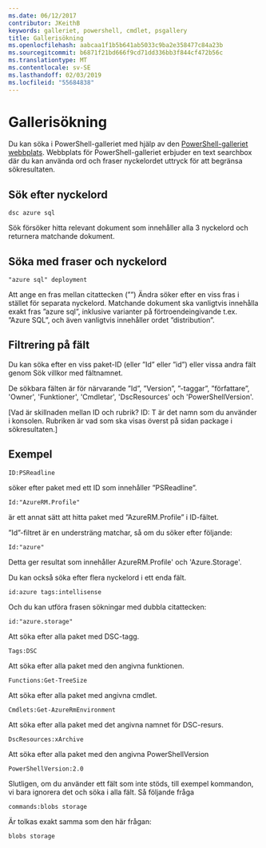 ```yaml
---
ms.date: 06/12/2017
contributor: JKeithB
keywords: galleriet, powershell, cmdlet, psgallery
title: Gallerisökning
ms.openlocfilehash: aabcaa1f1b5b641ab5033c9ba2e358477c84a23b
ms.sourcegitcommit: b6871f21bd666f9cd71dd336bb3f844cf472b56c
ms.translationtype: MT
ms.contentlocale: sv-SE
ms.lasthandoff: 02/03/2019
ms.locfileid: "55684838"
---
```

# <a name="gallery-search-syntax"></a>Gallerisökning

Du kan söka i PowerShell-galleriet med hjälp av den [PowerShell-galleriet webbplats](https://www.powershellgallery.com/).
Webbplats för PowerShell-galleriet erbjuder en text searchbox där du kan använda ord och fraser nyckelordet uttryck för att begränsa sökresultaten.

## <a name="search-by-keywords"></a>Sök efter nyckelord

    dsc azure sql

Sök försöker hitta relevant dokument som innehåller alla 3 nyckelord och returnera matchande dokument.

## <a name="search-using-phrases-and-keywords"></a>Söka med fraser och nyckelord

    "azure sql" deployment

Att ange en fras mellan citattecken (””) Ändra söker efter en viss fras i stället för separata nyckelord.
Matchande dokument ska vanligtvis innehålla exakt fras ”azure sql”, inklusive varianter på förtroendeingivande t.ex. ”Azure SQL”, och även vanligtvis innehåller ordet ”distribution”.

## <a name="filtering-on-fields"></a>Filtrering på fält

Du kan söka efter en viss paket-ID (eller ”Id” eller ”id”) eller vissa andra fält genom Sök villkor med fältnamnet.

De sökbara fälten är för närvarande ”Id”, ”Version”, ”-taggar”, ”författare”, 'Owner', 'Funktioner', 'Cmdletar', 'DscResources' och 'PowerShellVersion'.

[Vad är skillnaden mellan ID och rubrik? ID: T är det namn som du använder i konsolen. Rubriken är vad som ska visas överst på sidan package i sökresultaten.]

## <a name="examples"></a>Exempel

    ID:PSReadline
    
söker efter paket med ett ID som innehåller ”PSReadline”.

    Id:"AzureRM.Profile"

är ett annat sätt att hitta paket med ”AzureRM.Profile” i ID-fältet.

”Id”-filtret är en understräng matchar, så om du söker efter följande:

    Id:"azure"

Detta ger resultat som innehåller AzureRM.Profile' och 'Azure.Storage'.

Du kan också söka efter flera nyckelord i ett enda fält. 

    id:azure tags:intellisense

Och du kan utföra frasen sökningar med dubbla citattecken:

    id:"azure.storage"

Att söka efter alla paket med DSC-tagg.

    Tags:DSC

Att söka efter alla paket med den angivna funktionen.

    Functions:Get-TreeSize

Att söka efter alla paket med angivna cmdlet.

    Cmdlets:Get-AzureRmEnvironment

Att söka efter alla paket med det angivna namnet för DSC-resurs.

    DscResources:xArchive

Att söka efter alla paket med den angivna PowerShellVersion

    PowerShellVersion:2.0

Slutligen, om du använder ett fält som inte stöds, till exempel kommandon, vi bara ignorera det och söka i alla fält. Så följande fråga

    commands:blobs storage

Är tolkas exakt samma som den här frågan:

    blobs storage
